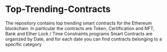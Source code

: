 # Top-Trending-Contracts
The repository contains top trending smart contracts for the Ethereum blockchain. In particular the contracts are Token, Certification and NFT, Bank and Ether Lock / Time Constraints programs
Smart Contracts are organized by Date, and for each date you can find contracts belonging to a specific category
